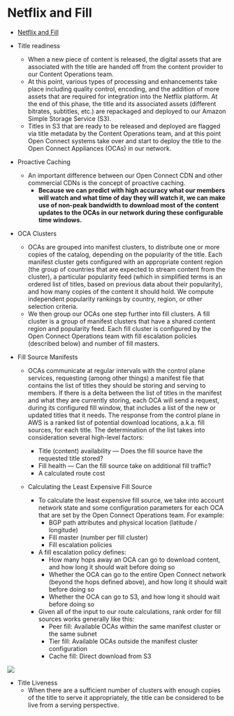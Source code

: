 # Netflix and Fill

- [Netflix and Fill](https://netflixtechblog.com/netflix-and-fill-c43a32b490c0)

- Title readiness
	- When a new piece of content is released, the digital assets that are associated with the title are handed off from the content provider to our Content Operations team.
	- At this point, various types of processing and enhancements take place including quality control, encoding, and the addition of more assets that are required for integration into the Netflix platform. At the end of this phase, the title and its associated assets (different bitrates, subtitles, etc.) are repackaged and deployed to our Amazon Simple Storage Service (S3).
	- Titles in S3 that are ready to be released and deployed are flagged via title metadata by the Content Operations team, and at this point Open Connect systems take over and start to deploy the title to the Open Connect Appliances (OCAs) in our network.

- Proactive Caching
	- An important difference between our Open Connect CDN and other commercial CDNs is the concept of proactive caching.
		- <b>Because we can predict with high accuracy what our members will watch and what time of day they will watch it, we can make use of non-peak bandwidth to download most of the content updates to the OCAs in our network during these configurable time windows.</b>

- OCA Clusters
	- OCAs are grouped into manifest clusters, to distribute one or more copies of the catalog, depending on the popularity of the title. Each manifest cluster gets configured with an appropriate content region (the group of countries that are expected to stream content from the cluster), a particular popularity feed (which in simplified terms is an ordered list of titles, based on previous data about their popularity), and how many copies of the content it should hold. We compute independent popularity rankings by country, region, or other selection criteria.
	- We then group our OCAs one step further into fill clusters. A fill cluster is a group of manifest clusters that have a shared content region and popularity feed. Each fill cluster is configured by the Open Connect Operations team with fill escalation policies (described below) and number of fill masters.

- Fill Source Manifests
	- OCAs communicate at regular intervals with the control plane services, requesting (among other things) a manifest file that contains the list of titles they should be storing and serving to members. If there is a delta between the list of titles in the manifest and what they are currently storing, each OCA will send a request, during its configured fill window, that includes a list of the new or updated titles that it needs. The response from the control plane in AWS is a ranked list of potential download locations, a.k.a. fill sources, for each title. The determination of the list takes into consideration several high-level factors:
		- Title (content) availability — Does the fill source have the requested title stored?
		- Fill health — Can the fill source take on additional fill traffic?
		- A calculated route cost

	- Calculating the Least Expensive Fill Source
		- To calculate the least expensive fill source, we take into account network state and some configuration parameters for each OCA that are set by the Open Connect Operations team. For example:
			- BGP path attributes and physical location (latitude / longitude)
			- Fill master (number per fill cluster)
			- Fill escalation policies
		- A fill escalation policy defines:
			- How many hops away an OCA can go to download content, and how long it should wait before doing so
			- Whether the OCA can go to the entire Open Connect network (beyond the hops defined above), and how long it should wait before doing so
			- Whether the OCA can go to S3, and how long it should wait before doing so
		- Given all of the input to our route calculations, rank order for fill sources works generally like this:
			- Peer fill: Available OCAs within the same manifest cluster or the same subnet
			- Tier fill: Available OCAs outside the manifest cluster configuration
			- Cache fill: Direct download from S3

<div class="container py-4 py-md-5 px-4 px-md-3 text-body-secondary">
    <div class="row" >
      <div class="col-lg-4 mb-4">
        <img src="../../_static/company_arch/netflix/fill_cluster.png"></img>
      </div>
    </div>
</div>

- Title Liveness
	- When there are a sufficient number of clusters with enough copies of the title to serve it appropriately, the title can be considered to be live from a serving perspective.




